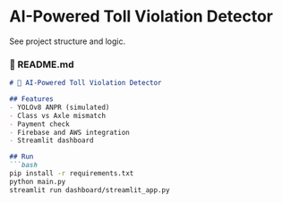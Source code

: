 # AI-Powered Toll Violation Detector

See project structure and logic.
### 🔹 README.md
```markdown
# 🚦 AI-Powered Toll Violation Detector

## Features
- YOLOv8 ANPR (simulated)
- Class vs Axle mismatch
- Payment check
- Firebase and AWS integration
- Streamlit dashboard

## Run
```bash
pip install -r requirements.txt
python main.py
streamlit run dashboard/streamlit_app.py
```
```
